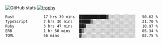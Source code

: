![GitHub stats](https://github-readme-stats.vercel.app/api?username=ksk001100&show_icons=true&theme=tokyonight)
[![trophy](https://github-profile-trophy.vercel.app/?username=ksk001100&theme=onedark)](https://github.com/ryo-ma/github-profile-trophy)

<!--START_SECTION:waka-->

```txt
Rust             17 hrs 30 mins  ████████████▓░░░░░░░░░░░░   50.62 %
TypeScript       7 hrs 30 mins   █████▒░░░░░░░░░░░░░░░░░░░   21.70 %
Ruby             3 hrs 47 mins   ██▓░░░░░░░░░░░░░░░░░░░░░░   10.97 %
ERB              1 hr 50 mins    █▒░░░░░░░░░░░░░░░░░░░░░░░   05.34 %
TOML             56 mins         ▓░░░░░░░░░░░░░░░░░░░░░░░░   02.75 %
```

<!--END_SECTION:waka-->
